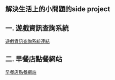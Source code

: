 解決生活上的小問題的side project
---------------------------------
一. 遊戲資訊查詢系統
---------------------------------
[遊戲資訊查詢系統連結](https://github.com/tank11110/young/tree/master/Side%20Project/%E9%81%8A%E6%88%B2%E8%B3%87%E8%A8%8A%E6%9F%A5%E8%A9%A2%E7%B3%BB%E7%B5%B1 "github連結")

二. 早餐店點餐網站
----------------------------------
[早餐店點餐網站](https://github.com/tank11110/young/tree/master/Side%20Project/%E6%97%A9%E9%A4%90%E5%BA%97%E9%BB%9E%E9%A4%90%E7%B6%B2%E7%AB%99 "github連結")
